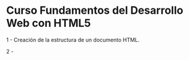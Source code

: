 # Curso Fundamentos del Desarrollo Web con HTML5

1 - Creación de la estructura de un documento HTML.

2 -  
